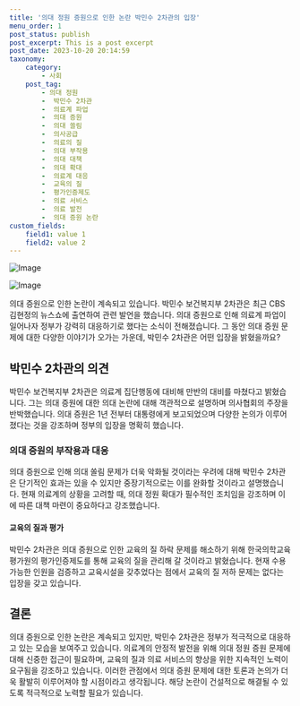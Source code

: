 ```yaml
---
title: '의대 정원 증원으로 인한 논란 박민수 2차관의 입장'
menu_order: 1
post_status: publish
post_excerpt: This is a post excerpt
post_date: 2023-10-20 20:14:59
taxonomy:
    category:
        - 사회
    post_tag:
        - 의대 정원
        -  박민수 2차관
        -  의료계 파업
        -  의대 증원
        -  의대 쏠림
        -  의사공급
        -  의료의 질
        -  의대 부작용
        -  의대 대책
        -  의대 확대
        -  의료계 대응
        -  교육의 질
        -  평가인증제도
        -  의료 서비스
        -  의료 발전
        -  의대 증원 논란
custom_fields:
    field1: value 1
    field2: value 2
---
```


![Image](https://imgnews.pstatic.net/image/079/2024/02/07/0003861549_001_20240207111707117.jpg?type=w647)

![Image](https://imgnews.pstatic.net/image/079/2024/02/07/0003861549_002_20240207111707155.jpg?type=w647)


의대 증원으로 인한 논란이 계속되고 있습니다. 박민수 보건복지부 2차관은 최근 CBS 김현정의 뉴스쇼에 출연하여 관련 발언을 했습니다. 의대 증원으로 인해 의료계 파업이 일어나자 정부가 강력히 대응하기로 했다는 소식이 전해졌습니다. 그 동안 의대 증원 문제에 대한 다양한 이야기가 오가는 가운데, 박민수 2차관은 어떤 입장을 밝혔을까요?

## 박민수 2차관의 의견

박민수 보건복지부 2차관은 의료계 집단행동에 대비해 만반의 대비를 마쳤다고 밝혔습니다. 그는 의대 증원에 대한 의대 논란에 대해 객관적으로 설명하며 의사협회의 주장을 반박했습니다. 의대 증원은 1년 전부터 대통령에게 보고되었으며 다양한 논의가 이루어졌다는 것을 강조하며 정부의 입장을 명확히 했습니다.

### 의대 증원의 부작용과 대응

의대 증원으로 인해 의대 쏠림 문제가 더욱 악화될 것이라는 우려에 대해 박민수 2차관은 단기적인 효과는 있을 수 있지만 중장기적으로는 이를 완화할 것이라고 설명했습니다. 현재 의료계의 상황을 고려할 때, 의대 정원 확대가 필수적인 조치임을 강조하며 이에 따른 대책 마련이 중요하다고 강조했습니다.

#### 교육의 질과 평가

박민수 2차관은 의대 증원으로 인한 교육의 질 하락 문제를 해소하기 위해 한국의학교육평가원의 평가인증제도를 통해 교육의 질을 관리해 갈 것이라고 밝혔습니다. 현재 수용 가능한 인원을 검증하고 교육시설을 갖추었다는 점에서 교육의 질 저하 문제는 없다는 입장을 갖고 있습니다.

## 결론

의대 증원으로 인한 논란은 계속되고 있지만, 박민수 2차관은 정부가 적극적으로 대응하고 있는 모습을 보여주고 있습니다. 의료계의 안정적 발전을 위해 의대 정원 증원 문제에 대해 신중한 접근이 필요하며, 교육의 질과 의료 서비스의 향상을 위한 지속적인 노력이 요구됨을 강조하고 있습니다. 이러한 관점에서 의대 증원 문제에 대한 토론과 논의가 더욱 활발히 이루어져야 할 시점이라고 생각됩니다. 해당 논란이 건설적으로 해결될 수 있도록 적극적으로 노력할 필요가 있습니다.
